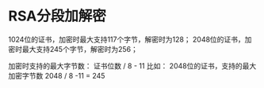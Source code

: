 # RSA分段加解密

1024位的证书，加密时最大支持117个字节，解密时为128；
2048位的证书，加密时最大支持245个字节，解密时为256；

加密时支持的最大字节数： 证书位数 / 8 - 11
比如： 2048位的证书，支持的最大加密字节数 2048 / 8 -11 = 245
